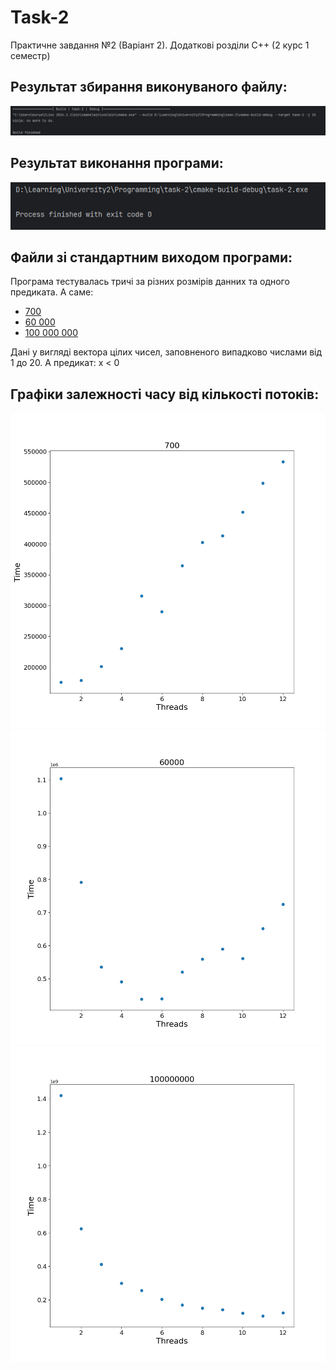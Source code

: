 <h1>Task-2</h1>
<p>Практичне завдання №2 (Варіант 2). Додаткові розділи C++ (2 курс 1 семестр)</p>

<h2>Результат збирання виконуваного файлу:</h2>
<img src="https://github.com/umunevich/task-2/blob/master/Results/Build.png"/>

<h2>Результат виконання програми:</h2>
<img src="https://github.com/umunevich/task-2/blob/master/Results/Execute.png"/>

<h2>Файли зі стандартним виходом програми:</h2>
<p>Програма тестувалась тричі за різних розмірів данних та одного предиката. А саме:</p>
<ul>
  <a href = "https://github.com/umunevich/task-2/tree/master/Results/Test1"><li>700</li></a>
  <a href = "https://github.com/umunevich/task-2/tree/master/Results/Test2"><li>60 000</li></a>
  <a href = "https://github.com/umunevich/task-2/tree/master/Results/Test3"><li>100 000 000</li></a>
</ul>
<p>Дані у вигляді вектора цілих чисел, заповненого випадково числами від 1 до 20. А предикат: x < 0</p>
<h2>Графіки залежності часу від кількості потоків:</h2>
<img src="https://github.com/umunevich/task-2/blob/master/Results/Test1/700.png"/>
<img src="https://github.com/umunevich/task-2/blob/master/Results/Test2/60000.png"/>
<img src="https://github.com/umunevich/task-2/blob/master/Results/Test3/100000000.png"/>
